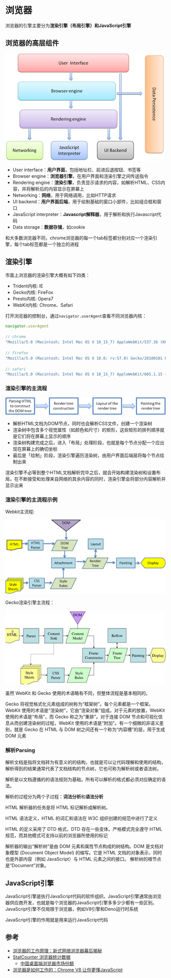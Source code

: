 # 浏览器

浏览器的引擎主要分为**渲染引擎（布局引擎）**和**JavaScript引擎**

## 浏览器的高层组件

![layers](./images/layers.png)

- User interface：**用户界面**，包括地址栏、前进后退按钮、书签等
- Browser engine：**浏览器引擎**，在用户界面和渲染引擎之间传送指令
- Rendering engine：**渲染引擎**，负责显示请求的内容，如解析HTML、CSS内容，并将解析后的内容显示在屏幕上
- Networking：**网络**，用于网络调用，比如HTTP请求
- UI backend：**用户界面后端**，用于绘制基础的窗口小部件，比如组合框和窗口
- JavaScript interpreter：**Javascript解释器**，用于解析和执行Javascript代码
- Data storage：**数据存储**，如cookie

和大多数浏览器不同，chrome浏览器的每一个tab标签都分别对应一个渲染引擎，每个tab标签都是一个独立的进程

## 渲染引擎

市面上浏览器的渲染引擎大概有如下四类：

- Trident内核: IE
- Gecko内核: FireFox
- Presto内核: Opera7
- WebKit内核: Chrome、Safari

打开浏览器的控制台，通过`navigator.userAgent`查看不同浏览器内核：

```js
navigator.userAgent

// chrome
"Mozilla/5.0 (Macintosh; Intel Mac OS X 10_15_7) AppleWebKit/537.36 (KHTML, like Gecko) Chrome/97.0.4692.71 Safari/537.36"

// firefox
"Mozilla/5.0 (Macintosh; Intel Mac OS X 10.0; rv:57.0) Gecko/20100101 Firefox/57.0"

// safari
"Mozilla/5.0 (Macintosh; Intel Mac OS X 10_15_7) AppleWebKit/605.1.15 (KHTML, like Gecko) Version/15.2 Safari/605.1.15"
```

### 渲染引擎的主流程

![flow](./images/flow.png)

- 解析HTML文档为DOM节点，同时也会解析CSS文件，创建一个渲染树
- 渲染树中包含多个视觉属性（如颜色和尺寸）的矩形，这些矩形的排列顺序就是它们将在屏幕上显示的顺序
- 渲染树构建完成之后，进入「布局」处理阶段，也就是每个节点分配一个应出现在屏幕上的确切坐标
- 最后是「绘制」阶段，渲染引擎遍历渲染树，由用户界面后端层将每个节点绘制出来

渲染引擎不必等到整个HTML文档解析完毕之后，就会开始构建渲染树和设置布局，在不断接受和处理来自网络的其余内容的同时，渲染引擎会将部分内容解析并显示出来

### 渲染引擎的主流程示例

Webkit主流程:

![webkitflow](./images/webkitflow.png)

Gecko渲染引擎主流程：

![image008](./images/image008.jpeg)

虽然 WebKit 和 Gecko 使用的术语略有不同，但整体流程是基本相同的。

Gecko 将视觉格式化元素组成的树称为“框架树”。每个元素都是一个框架。WebKit 使用的术语是“渲染树”，它由“渲染对象”组成。对于元素的放置，WebKit 使用的术语是“布局”，而 Gecko 称之为“重排”。对于连接 DOM 节点和可视化信息从而创建渲染树的过程，WebKit 使用的术语是“附加”。有一个细微的非语义差别，就是 Gecko 在 HTML 与 DOM 树之间还有一个称为“内容槽”的层，用于生成 DOM 元素

### 解析Parsing

解析文档是指将文档转为有意义的的结构，也就是可以让代码理解和使用的结构，解析得到的结果通常代表了文档结构的节点树，它也可称为解析树或者语法树。

解析是以文档遵循的的语法规则为基础。所有可以解析的格式都必须对应确定的语法。

解析的过程分为两个子过程：**词法分析**和**语法分析**

HTML 解析器的任务是将 HTML 标记解析成解析树。

HTML 语法定义，HTML 的词汇和语法在 W3C 组织创建的规范中进行了定义

HTML 的定义采用了 DTD 格式，DTD 存在一些变体。严格模式完全遵守 HTML 规范，而其他模式可支持以前的浏览器所使用的标记

解析器的输出“解析树”是由 DOM 元素和属性节点构成的树结构。DOM 是文档对象模型 (Document Object Model) 的缩写。它是 HTML 文档的对象表示，同时也是外部内容（例如 JavaScript）与 HTML 元素之间的接口。
解析树的根节点是“Document”对象。


## JavaScript引擎

JavaScript引擎是执行JavaScript代码的软件组织。JavaScript引擎通常由浏览器供应商开发，也就是每个浏览器的JavaScript引擎多多少少都有一些区别。JavaScript引擎不仅局限于浏览器，例如V8引擎和Deno运行时系统

JavaScript引擎的作用就是用来运行JavaScript代码

## 参考

- [浏览器的工作原理：新式网络浏览器幕后揭秘](https://www.html5rocks.com/zh/tutorials/internals/howbrowserswork/#The_rendering_engine)
- [StatCounter 浏览器统计数据](https://gs.statcounter.com/)
  - [中国桌面端浏览器市场份额](https://gs.statcounter.com/browser-market-share/desktop/china)
- [浏览器是如何工作的：Chrome V8 让你更懂JavaScript](https://king-hcj.github.io/2020/10/05/google-v8/#%E4%B8%80%E7%AD%89%E5%85%AC%E6%B0%91%E4%B8%8E%E9%97%AD%E5%8C%85)